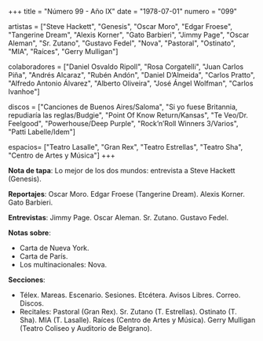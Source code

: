 +++
title = "Número 99 - Año IX"
date = "1978-07-01"
numero = "099"

artistas = ["Steve Hackett", "Genesis", "Oscar Moro", "Edgar Froese", "Tangerine Dream", "Alexis Korner", "Gato Barbieri", "Jimmy Page", "Oscar Aleman", "Sr. Zutano", "Gustavo Fedel", "Nova", "Pastoral", "Ostinato", "MIA", "Raíces", "Gerry Mulligan"] 

colaboradores = ["Daniel Osvaldo Ripoll", "Rosa Corgatelli", "Juan Carlos Piña", "Andrés Alcaraz", "Rubén Andón", "Daniel D’Almeida", "Carlos Pratto", "Alfredo Antonio Álvarez", "Alberto Oliveira", "José Ángel Wolfman", "Carlos Ivanhoe"]

discos = ["Canciones de Buenos Aires/Saloma", "Si yo fuese Britannia, repudiaría las reglas/Budgie", "Point Of Know Return/Kansas", "Te Veo/Dr. Feelgood", "Powerhouse/Deep Purple", "Rock’n’Roll Winners 3/Varios", "Patti Labelle/Idem"]

espacios= ["Teatro Lasalle", "Gran Rex", "Teatro Estrellas", "Teatro Sha", "Centro de Artes y Música"]
+++

**Nota de tapa**: Lo mejor de los dos mundos: entrevista a Steve Hackett (Genesis). 

**Reportajes**: Oscar Moro. Edgar Froese (Tangerine Dream). Alexis Korner. Gato Barbieri.

**Entrevistas**: Jimmy Page. Oscar Aleman. Sr. Zutano. Gustavo Fedel. 

**Notas sobre**:

- Carta de Nueva York. 
- Carta de París.
- Los multinacionales: Nova.
 
**Secciones**:

- Télex. Mareas. Escenario. Sesiones. Etcétera. Avisos Libres. Correo. Discos. 
- Recitales: Pastoral (Gran Rex). Sr. Zutano (T. Estrellas). Ostinato (T. Sha). MIA (T. Lasalle). Raíces (Centro de Artes y Música). Gerry Mulligan (Teatro Coliseo y Auditorio de Belgrano).
